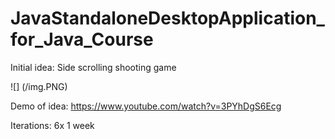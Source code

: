 # JavaStandaloneDesktopApplication_for_Java_Course


Initial idea: Side scrolling shooting game

![] (/img.PNG)

Demo of idea: https://www.youtube.com/watch?v=3PYhDgS6Ecg

Iterations: 6x 1 week 


